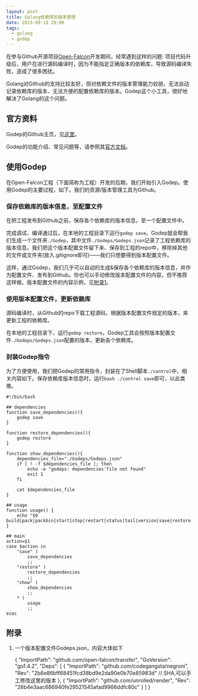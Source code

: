 ```yaml
---
layout: post
title: Golang依赖库的版本管理
date: 2015-09-10 20:00
tags:
  - golang
  - godep
---
```


在参与Github开源项目[Open-Falcon](https://github.com/open-falcon)开发期间，经常遇到这样的问题: 项目代码升级后，用户在进行源码编译时，因为不能指定正确版本的依赖库，导致源码编译失败，造成了很多困扰。

Golang对Github的支持比较友好，但对依赖文件的版本管理能力较弱，无法自动记录依赖库的版本、无法方便的配置依赖库的版本。Godep这个小工具，很好地解决了Golang的这个问题。

## 官方资料
Godep的Github主页，见[这里](https://github.com/tools/godep)。

Godep的功能介绍、常见问题等，请参照其[官方文档](https://github.com/tools/godep/blob/master/Readme.md)。


## 使用Godep
在Open-Falcon工程（下面简称为工程）开发的后期，我们开始引入Godep。使用Godep的主要过程，如下。我们的资源/版本管理工具为Github。

### 保存依赖库的版本信息，至配置文件
在把工程发布到Github之前，保存各个依赖库的版本信息，至一个配置文件中。

完成调试、编译通过后，在本地的工程目录下运行`godep save`，Godep就会帮我们生成一个文件夹`./Godep`，其中文件`./Godeps/Godeps.json`记录了工程依赖库的版本信息。我们把这个版本配置文件留下来、保存到工程的repo中，移除掉其他的文件或文件夹(放入.gitignore即可)——我们只想要得到版本配置文件。

这样，通过Godep，我们几乎可以自动的生成&保存各个依赖库的版本信息，并作为配置文件、发布到Github。你也可以手动修改版本配置文件的内容，但不推荐这样做。版本配置文件的内容示例，见[附录1](#appendix.godeps.json)。


### 使用版本配置文件，更新依赖库
源码编译时，从Github的repo下载工程源码，根据版本配置文件规定的版本，来更新工程的依赖库。

在本地的工程目录下，运行`godep restore`，Godep工具会按照版本配置文件`./Godeps/Godeps.json`配置的版本，更新各个依赖库。

### 封装Godep指令
为了方便使用，我们把Godep的常用指令，封装在了Shell脚本`./control`中，相关内容如下。保存依赖库版本信息时，运行`bash ./control save`即可，以此类推。

	#!/bin/bash

	## dependencies
	function save_dependencies(){
	    godep save
	}

	function restore_dependencies(){
	    godep restore
	}

	function show_dependencies(){
	    dependencies_file="./Godeps/Godeps.json"
	    if [ ! -f $dependencies_file ]; then
	        echo -e "godeps: dependencies'file not found"
	        exit 1
	    fi

	    cat $dependencies_file
	}

	## usage
	function usage() {
	    echo "$0 build|pack|packbin|start|stop|restart|status|tail|version|save|restore|show"
	}

	## main
	action=$1
	case $action in
	    "save" )
	        save_dependencies
	        ;;
	    "restore" )
	        restore_dependencies
	        ;;
	    "show" )
	        show_dependencies
	        ;;
	    * )
	        usage
	        ;;
	esac



## 附录
1. <span id="appendix.godeps.json">一个版本配置文件Godeps.json，内容大体如下

	{
		"ImportPath": "github.com/open-falcon/transfer",
		"GoVersion": "go1.4.2",
		"Deps": [
			{
				"ImportPath": "github.com/codegangsta/negroni",
				"Rev": "2b6e86bff68451fcd38bd9e2da90e0b70e85983d" // SHA,可以手工修改这里的版本
			},
			{
				"ImportPath": "github.com/unrolled/render",
				"Rev": "26b4e3aac686940fe29521545afad9966ddfc80c"
			}
		]
	}
 
